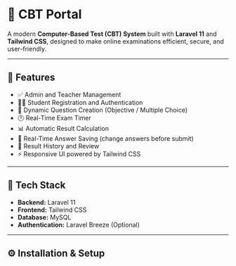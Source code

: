 # 🧠 CBT Portal

A modern **Computer-Based Test (CBT) System** built with **Laravel 11** and **Tailwind CSS**, designed to make online examinations efficient, secure, and user-friendly.

---

## 🚀 Features

-   ✅ Admin and Teacher Management
-   🧑‍🎓 Student Registration and Authentication
-   📝 Dynamic Question Creation (Objective / Multiple Choice)
-   🕐 Real-Time Exam Timer
-   📊 Automatic Result Calculation
-   💾 Real-Time Answer Saving (change answers before submit)
-   📜 Result History and Review
-   ⚡ Responsive UI powered by Tailwind CSS

---

## 🧩 Tech Stack

-   **Backend:** Laravel 11
-   **Frontend:** Tailwind CSS
-   **Database:** MySQL
-   **Authentication:** Laravel Breeze (Optional)

---

## ⚙️ Installation & Setup
